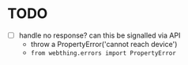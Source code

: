 # TODO

- [ ] handle no response? can this be signalled via API
  - throw a PropertyError('cannot reach device')
  - `from webthing.errors import PropertyError`
